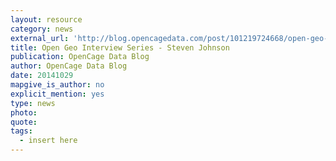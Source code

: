 ```yaml
---
layout: resource
category: news
external_url: 'http://blog.opencagedata.com/post/101219724668/open-geo-interview-series-steven-johnson-osm'
title: Open Geo Interview Series - Steven Johnson 
publication: OpenCage Data Blog
author: OpenCage Data Blog
date: 20141029
mapgive_is_author: no
explicit_mention: yes
type: news
photo:
quote:
tags:
  - insert here
---
```

